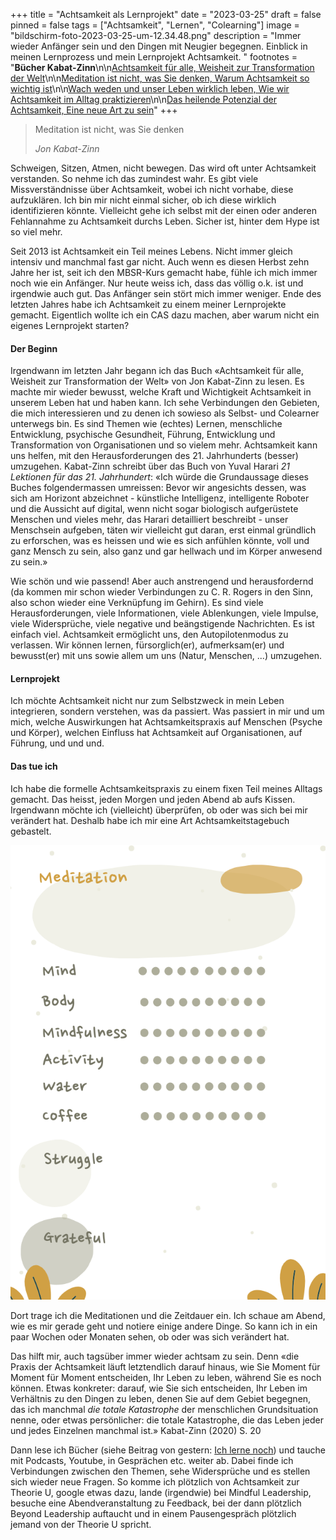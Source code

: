 +++
title = "Achtsamkeit als Lernprojekt"
date = "2023-03-25"
draft = false
pinned = false
tags = ["Achtsamkeit", "Lernen", "Colearning"]
image = "bildschirm-foto-2023-03-25-um-12.34.48.png"
description = "Immer wieder Anfänger sein und den Dingen mit Neugier begegnen. Einblick in meinen Lernprozess und mein Lernprojekt Achtsamkeit. "
footnotes = "**Bücher Kabat-Zinn**\n\n[Achtsamkeit für alle, Weisheit zur Transformation der Welt](https://www.exlibris.ch/de/buecher-buch/deutschsprachige-buecher/jon-kabat-zinn/achtsamkeit-fuer-alle/id/9783867812535/)\n\n[Meditation ist nicht, was Sie denken, Warum Achtsamkeit so wichtig ist](https://www.exlibris.ch/de/buecher-buch/deutschsprachige-buecher/jon-kabat-zinn/meditation-ist-nicht-was-sie-denken/id/9783867812504/)\n\n[Wach weden und unser Leben wirklich leben, Wie wir Achtsamkeit im Alltag praktizieren](https://www.exlibris.ch/de/buecher-buch/deutschsprachige-buecher/jon-kabat-zinn/wach-werden-und-unser-leben-wirklich-leben/id/9783867812511/)\n\n[Das heilende Potenzial der Achtsamkeit, Eine neue Art zu sein](https://www.exlibris.ch/de/buecher-buch/deutschsprachige-buecher/jon-kabat-zinn/das-heilende-potenzial-der-achtsamkeit/id/9783867812528/)"
+++
> Meditation ist nicht, was Sie denken
>
> *Jon Kabat-Zinn*

Schweigen, Sitzen, Atmen, nicht bewegen. Das wird oft unter Achtsamkeit verstanden. So nehme ich das zumindest wahr. Es gibt viele Missverständnisse über Achtsamkeit, wobei ich nicht vorhabe, diese aufzuklären. Ich bin mir nicht einmal sicher, ob ich diese wirklich identifizieren könnte. Vielleicht gehe ich selbst mit der einen oder anderen Fehlannahme zu Achtsamkeit durchs Leben. Sicher ist, hinter dem Hype ist so viel mehr.

Seit 2013 ist Achtsamkeit ein Teil meines Lebens. Nicht immer gleich intensiv und manchmal fast gar nicht. Auch wenn es diesen Herbst zehn Jahre her ist, seit ich den MBSR-Kurs gemacht habe, fühle ich mich immer noch wie ein Anfänger. Nur heute weiss ich, dass das völlig o.k. ist und irgendwie auch gut. Das Anfänger sein stört mich immer weniger. Ende des letzten Jahres habe ich Achtsamkeit zu einem meiner Lernprojekte gemacht. Eigentlich wollte ich ein CAS dazu machen, aber warum nicht ein eigenes Lernprojekt starten?

#### Der Beginn

Irgendwann im letzten Jahr begann ich das Buch «Achtsamkeit für alle, Weisheit zur Transformation der Welt» von Jon Kabat-Zinn zu lesen. Es machte mir wieder bewusst, welche Kraft und Wichtigkeit Achtsamkeit in unserem Leben hat und haben kann. Ich sehe Verbindungen den Gebieten, die mich interessieren und zu denen ich sowieso als Selbst- und Colearner unterwegs bin. Es sind Themen wie (echtes) Lernen, menschliche Entwicklung, psychische Gesundheit, Führung, Entwicklung und Transformation von Organisationen und so vielem mehr. Achtsamkeit kann uns helfen, mit den Herausforderungen des 21. Jahrhunderts (besser) umzugehen. Kabat-Zinn schreibt über das Buch von Yuval Harari *21 Lektionen für das 21. Jahrhundert*: «Ich würde die Grundaussage dieses Buches folgendermassen umreissen: Bevor wir angesichts dessen, was sich am Horizont abzeichnet - künstliche Intelligenz, intelligente Roboter und die Aussicht auf digital, wenn nicht sogar biologisch aufgerüstete Menschen und vieles mehr, das Harari detailliert beschreibt - unser Menschsein aufgeben, täten wir vielleicht gut daran, erst einmal gründlich zu erforschen, was es heissen und wie es sich anfühlen könnte, voll und ganz Mensch zu sein, also ganz und gar hellwach und im Körper anwesend zu sein.»

Wie schön und wie passend! Aber auch anstrengend und herausfordernd (da kommen mir schon wieder Verbindungen zu C. R. Rogers in den Sinn, also schon wieder eine Verknüpfung im Gehirn). Es sind viele Herausforderungen, viele Informationen, viele Ablenkungen, viele Impulse, viele Widersprüche, viele negative und beängstigende Nachrichten. Es ist einfach viel. Achtsamkeit ermöglicht uns, den Autopilotenmodus zu verlassen. Wir können lernen, fürsorglich(er), aufmerksam(er) und bewusst(er) mit uns sowie allem um uns (Natur, Menschen, ...) umzugehen. 

#### Lernprojekt

Ich möchte Achtsamkeit nicht nur zum Selbstzweck in mein Leben integrieren, sondern verstehen, was da passiert. Was passiert in mir und um mich, welche Auswirkungen hat Achtsamkeitspraxis auf Menschen (Psyche und Körper), welchen Einfluss hat Achtsamkeit auf Organisationen, auf Führung, und und und. 

#### Das tue ich

Ich habe die formelle Achtsamkeitspraxis zu einem fixen Teil meines Alltags gemacht. Das heisst, jeden Morgen und jeden Abend ab aufs Kissen. Irgendwann möchte ich (vielleicht) überprüfen, ob oder was sich bei mir verändert hat. Deshalb habe ich mir eine Art Achtsamkeitstagebuch gebastelt.

![](bildschirm-foto-2023-03-25-um-11.48.01.png)

Dort trage ich die Meditationen und die Zeitdauer ein. Ich schaue am Abend, wie es mir gerade geht und notiere einige andere Dinge. So kann ich in ein paar Wochen oder Monaten sehen, ob oder was sich verändert hat. 

Das hilft mir, auch tagsüber immer wieder achtsam zu sein. Denn «die Praxis der Achtsamkeit läuft letztendlich darauf hinaus, wie Sie Moment für Moment für Moment entscheiden, Ihr Leben zu leben, während Sie es noch können. Etwas konkreter: darauf, wie Sie sich entscheiden, Ihr Leben im Verhältnis zu den Dingen zu leben, denen Sie auf dem Gebiet begegnen, das ich manchmal *die totale Katastrophe* der menschlichen Grundsituation nenne, oder etwas persönlicher: die totale Katastrophe, die das Leben jeder und jedes Einzelnen manchmal ist.» Kabat-Zinn (2020) S. 20

Dann lese ich Bücher (siehe Beitrag von gestern: [Ich lerne noch](https://www.bensblog.ch/ich-lerne-noch/)) und tauche mit Podcasts, Youtube, in Gesprächen etc. weiter ab. Dabei finde ich Verbindungen zwischen den Themen, sehe Widersprüche und es stellen sich wieder neue Fragen. So komme ich plötzlich von Achtsamkeit zur Theorie U, google etwas dazu, lande (irgendwie) bei Mindful Leadership, besuche eine Abendveranstaltung zu Feedback, bei der dann plötzlich Beyond Leadership auftaucht und in einem Pausengespräch plötzlich jemand von der Theorie U spricht.